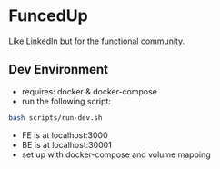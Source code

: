 # FuncedUp

Like LinkedIn but for the functional community.

## Dev Environment

- requires: docker & docker-compose
- run the following script:

```bash
bash scripts/run-dev.sh
```

- FE is at localhost:3000
- BE is at localhost:30001
- set up with docker-compose and volume mapping
